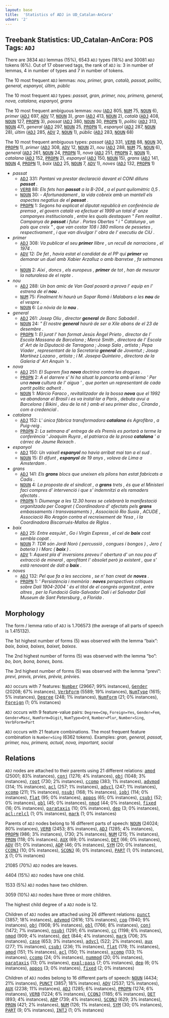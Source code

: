 ```yaml
---
layout: base
title:  'Statistics of ADJ in UD_Catalan-AnCora'
udver: '2'
---
```


## Treebank Statistics: UD_Catalan-AnCora: POS Tags: `ADJ`

There are 3834 `ADJ` lemmas (15%), 6543 `ADJ` types (18%) and 30081 `ADJ` tokens (6%).
Out of 17 observed tags, the rank of `ADJ` is: 3 in number of lemmas, 4 in number of types and 7 in number of tokens.

The 10 most frequent `ADJ` lemmas: <em>nou, primer, gran, català, passat, polític, general, espanyol, últim, públic</em>

The 10 most frequent `ADJ` types:  <em>passat, gran, primer, nou, primera, general, nova, catalana, espanyol, grans</em>

The 10 most frequent ambiguous lemmas: <em>nou</em> (<tt><a href="ca_ancora-pos-ADJ.html">ADJ</a></tt> 805, <tt><a href="ca_ancora-pos-NUM.html">NUM</a></tt> 75, <tt><a href="ca_ancora-pos-NOUN.html">NOUN</a></tt> 6), <em>primer</em> (<tt><a href="ca_ancora-pos-ADJ.html">ADJ</a></tt> 697, <tt><a href="ca_ancora-pos-ADV.html">ADV</a></tt> 17, <tt><a href="ca_ancora-pos-NOUN.html">NOUN</a></tt> 3), <em>gran</em> (<tt><a href="ca_ancora-pos-ADJ.html">ADJ</a></tt> 413, <tt><a href="ca_ancora-pos-NOUN.html">NOUN</a></tt> 2), <em>català</em> (<tt><a href="ca_ancora-pos-ADJ.html">ADJ</a></tt> 408, <tt><a href="ca_ancora-pos-NOUN.html">NOUN</a></tt> 127, <tt><a href="ca_ancora-pos-PROPN.html">PROPN</a></tt> 3), <em>passat</em> (<tt><a href="ca_ancora-pos-ADJ.html">ADJ</a></tt> 380, <tt><a href="ca_ancora-pos-NOUN.html">NOUN</a></tt> 30, <tt><a href="ca_ancora-pos-PROPN.html">PROPN</a></tt> 1), <em>polític</em> (<tt><a href="ca_ancora-pos-ADJ.html">ADJ</a></tt> 313, <tt><a href="ca_ancora-pos-NOUN.html">NOUN</a></tt> 47), <em>general</em> (<tt><a href="ca_ancora-pos-ADJ.html">ADJ</a></tt> 297, <tt><a href="ca_ancora-pos-NOUN.html">NOUN</a></tt> 25, <tt><a href="ca_ancora-pos-PROPN.html">PROPN</a></tt> 1), <em>espanyol</em> (<tt><a href="ca_ancora-pos-ADJ.html">ADJ</a></tt> 287, <tt><a href="ca_ancora-pos-NOUN.html">NOUN</a></tt> 28), <em>últim</em> (<tt><a href="ca_ancora-pos-ADJ.html">ADJ</a></tt> 285, <tt><a href="ca_ancora-pos-ADV.html">ADV</a></tt> 2, <tt><a href="ca_ancora-pos-NOUN.html">NOUN</a></tt> 1), <em>públic</em> (<tt><a href="ca_ancora-pos-ADJ.html">ADJ</a></tt> 283, <tt><a href="ca_ancora-pos-NOUN.html">NOUN</a></tt> 68)

The 10 most frequent ambiguous types:  <em>passat</em> (<tt><a href="ca_ancora-pos-ADJ.html">ADJ</a></tt> 331, <tt><a href="ca_ancora-pos-VERB.html">VERB</a></tt> 88, <tt><a href="ca_ancora-pos-NOUN.html">NOUN</a></tt> 30, <tt><a href="ca_ancora-pos-PROPN.html">PROPN</a></tt> 1), <em>primer</em> (<tt><a href="ca_ancora-pos-ADJ.html">ADJ</a></tt> 308, <tt><a href="ca_ancora-pos-ADV.html">ADV</a></tt> 12, <tt><a href="ca_ancora-pos-NOUN.html">NOUN</a></tt> 2), <em>nou</em> (<tt><a href="ca_ancora-pos-ADJ.html">ADJ</a></tt> 288, <tt><a href="ca_ancora-pos-NUM.html">NUM</a></tt> 75, <tt><a href="ca_ancora-pos-NOUN.html">NOUN</a></tt> 6), <em>general</em> (<tt><a href="ca_ancora-pos-ADJ.html">ADJ</a></tt> 261, <tt><a href="ca_ancora-pos-NOUN.html">NOUN</a></tt> 24, <tt><a href="ca_ancora-pos-PROPN.html">PROPN</a></tt> 1), <em>nova</em> (<tt><a href="ca_ancora-pos-ADJ.html">ADJ</a></tt> 251, <tt><a href="ca_ancora-pos-PROPN.html">PROPN</a></tt> 2, <tt><a href="ca_ancora-pos-NOUN.html">NOUN</a></tt> 1), <em>catalana</em> (<tt><a href="ca_ancora-pos-ADJ.html">ADJ</a></tt> 152, <tt><a href="ca_ancora-pos-PROPN.html">PROPN</a></tt> 2), <em>espanyol</em> (<tt><a href="ca_ancora-pos-ADJ.html">ADJ</a></tt> 150, <tt><a href="ca_ancora-pos-NOUN.html">NOUN</a></tt> 15), <em>grans</em> (<tt><a href="ca_ancora-pos-ADJ.html">ADJ</a></tt> 141, <tt><a href="ca_ancora-pos-NOUN.html">NOUN</a></tt> 4, <tt><a href="ca_ancora-pos-PROPN.html">PROPN</a></tt> 1), <em>baix</em> (<tt><a href="ca_ancora-pos-ADJ.html">ADJ</a></tt> 25, <tt><a href="ca_ancora-pos-NOUN.html">NOUN</a></tt> 7, <tt><a href="ca_ancora-pos-ADV.html">ADV</a></tt> 1), <em>noves</em> (<tt><a href="ca_ancora-pos-ADJ.html">ADJ</a></tt> 132, <tt><a href="ca_ancora-pos-PROPN.html">PROPN</a></tt> 1)


* <em>passat</em>
  * <tt><a href="ca_ancora-pos-ADJ.html">ADJ</a></tt> 331: <em>Pantani va prestar declaració davant el CONI dilluns <b>passat</b> .</em>
  * <tt><a href="ca_ancora-pos-VERB.html">VERB</a></tt> 88: <em>Els fets han <b>passat</b> a la B-204 , a el punt quilomètric 0,5 .</em>
  * <tt><a href="ca_ancora-pos-NOUN.html">NOUN</a></tt> 30: <em>- Afortunadament , la vida cobreix amb un mantell els aspectes negatius de el <b>passat</b> .</em>
  * <tt><a href="ca_ancora-pos-PROPN.html">PROPN</a></tt> 1: <em>Segons ha explicat el diputat republicà en conferència de premsa , el govern català va efectuar el 1999 un total d' onze campanyes institucionals , entre les quals destaquen " Fem realitat . Campanya de <b>passat</b> i futur . Portes Obertes " i " Catalunya , un país que creix " , que van costar 108 i 380 milions de pessetes , respectivament , i que van divulgar l' obra de l' executiu de CiU .</em>
* <em>primer</em>
  * <tt><a href="ca_ancora-pos-ADJ.html">ADJ</a></tt> 308: <em>Va publicar el seu <b>primer</b> llibre , un recull de narracions , el 1974 .</em>
  * <tt><a href="ca_ancora-pos-ADV.html">ADV</a></tt> 12: <em>De fet , havia estat el candidat de el PP qui <b>primer</b> va demanar un duel amb Xabier Arzalluz o amb Ibarretxe , fa setmanes .</em>
  * <tt><a href="ca_ancora-pos-NOUN.html">NOUN</a></tt> 2: <em>Així , doncs , els europeus , <b>primer</b> de tot , han de mesurar la naturalesa de el repte .</em>
* <em>nou</em>
  * <tt><a href="ca_ancora-pos-ADJ.html">ADJ</a></tt> 288: <em>Un bon amic de Van Gaal posarà a prova l' equip en l' estrena de el <b>nou</b> .</em>
  * <tt><a href="ca_ancora-pos-NUM.html">NUM</a></tt> 75: <em>Finalment hi haurà un Sopar Romà i Malabars a les <b>nou</b> de el vespre .</em>
  * <tt><a href="ca_ancora-pos-NOUN.html">NOUN</a></tt> 6: <em>La nòvia de la <b>nou</b> .</em>
* <em>general</em>
  * <tt><a href="ca_ancora-pos-ADJ.html">ADJ</a></tt> 261: <em>Josep Oliu , director <b>general</b> de Banc Sabadell .</em>
  * <tt><a href="ca_ancora-pos-NOUN.html">NOUN</a></tt> 24: <em>" El nostre <b>general</b> haurà de ser a Xile abans de el 23 de desembre .</em>
  * <tt><a href="ca_ancora-pos-PROPN.html">PROPN</a></tt> 1: <em>El jurat l' han format Jesús Àngel Prieto , director de l' Escola Massana de Barcelona ; Mercè Smith , directora de l' Escola d' Art de la Diputació de Tarragona ; Josep Sala , artista ; Pepa Viader , representant de la Secretaria <b>general</b> de Joventut ; Josep Martínez Lozano , artista ; i M. Josepa Quinteiro , directora de la Galeria d' Art Anquin 's .</em>
* <em>nova</em>
  * <tt><a href="ca_ancora-pos-ADJ.html">ADJ</a></tt> 251: <em>El Suprem fixa <b>nova</b> doctrina contra les drogues .</em>
  * <tt><a href="ca_ancora-pos-PROPN.html">PROPN</a></tt> 2: <em>A el darrere s' hi ha situat la pancarta amb el lema ' Per una <b>nova</b> cultura de l' aigua ' , que porten un representant de cada partit polític adherit .</em>
  * <tt><a href="ca_ancora-pos-NOUN.html">NOUN</a></tt> 1: <em>Márcio Faraco , revitalitzador de la bossa <b>nova</b> que el 1992 va abandonar el Brasil i es va instal·lar a París , debuta avui a Barcelona ( Bikini , deu de la nit ) amb el seu primer disc , Ciranda , com a credencial .</em>
* <em>catalana</em>
  * <tt><a href="ca_ancora-pos-ADJ.html">ADJ</a></tt> 152: <em>L' única fàbrica transformadora <b>catalana</b> és Agrofibra , a Puig-reig .</em>
  * <tt><a href="ca_ancora-pos-PROPN.html">PROPN</a></tt> 2: <em>La setmana d' entrega de els Premis es portarà a terme la conferència ' Joaquim Ruyra , el patriarca de la prosa <b>catalana</b> ' a càrrec de Jaume Reixach .</em>
* <em>espanyol</em>
  * <tt><a href="ca_ancora-pos-ADJ.html">ADJ</a></tt> 150: <em>Un vaixell <b>espanyol</b> no havia arribat mai tan a el sud .</em>
  * <tt><a href="ca_ancora-pos-NOUN.html">NOUN</a></tt> 15: <em>El difunt , <b>espanyol</b> de 19 anys , volava de Lima a Amsterdam .</em>
* <em>grans</em>
  * <tt><a href="ca_ancora-pos-ADJ.html">ADJ</a></tt> 141: <em>Els <b>grans</b> blocs que uneixen els pilons han estat fabricats a Cadis .</em>
  * <tt><a href="ca_ancora-pos-NOUN.html">NOUN</a></tt> 4: <em>La proposta de el sindicat , a <b>grans</b> trets , és que el Ministeri faci compres d' intervenció i que s' indemnitzi a els ramaders afectats .</em>
  * <tt><a href="ca_ancora-pos-PROPN.html">PROPN</a></tt> 1: <em>Diumenge a les 12.30 hores se celebrarà la manifestació organitzada per Coagret ( Coordinadora d' afectats pels <b>grans</b> embassaments i transvasaments ) , Associació Rio Susía , ACUDE , Associació Rio Aragón contra el recreixement de Yesa , i la Coordinadora Biscarrués-Mallos de Riglos .</em>
* <em>baix</em>
  * <tt><a href="ca_ancora-pos-ADJ.html">ADJ</a></tt> 25: <em>Entre easyJet , Go i Virgin Express , el cel de <b>baix</b> cost sembla copat .</em>
  * <tt><a href="ca_ancora-pos-NOUN.html">NOUN</a></tt> 7: <em>TDR són Jordi Noró ( percussió , congues i bongos ) , Jero ( bateria ) i Marc ( <b>baix</b> ) .</em>
  * <tt><a href="ca_ancora-pos-ADV.html">ADV</a></tt> 1: <em>Aquest pla d' inversions preveu l' obertura d' un nou pou d' extracció de mineral , aprofitant l' obsolet però ja existent , que s' està renovant de dalt a <b>baix</b> .</em>
* <em>noves</em>
  * <tt><a href="ca_ancora-pos-ADJ.html">ADJ</a></tt> 132: <em>Pel que fa a les seccions , se n' han creat de <b>noves</b> .</em>
  * <tt><a href="ca_ancora-pos-PROPN.html">PROPN</a></tt> 1: <em>' Persistència i memòria : <b>noves</b> perspectives crítiques sobre Dalí 1904-2004 ' és el títol de el congrés organitzat , entre altres , per la Fundació Gala-Salvador Dalí i el Salvador Dalí Museum de Sant Petersburg , a Florida .</em>

## Morphology

The form / lemma ratio of `ADJ` is 1.706573 (the average of all parts of speech is 1.415132).

The 1st highest number of forms (5) was observed with the lemma “baix”: <em>baix, baixa, baixes, baixet, baixos</em>.

The 2nd highest number of forms (5) was observed with the lemma “bo”: <em>bo, bon, bona, bones, bons</em>.

The 3rd highest number of forms (5) was observed with the lemma “previ”: <em>previ, previs, prvies, prèvia, prèvies</em>.

`ADJ` occurs with 7 features: <tt><a href="ca_ancora-feat-Number.html">Number</a></tt> (29667; 99% instances), <tt><a href="ca_ancora-feat-Gender.html">Gender</a></tt> (20208; 67% instances), <tt><a href="ca_ancora-feat-VerbForm.html">VerbForm</a></tt> (5589; 19% instances), <tt><a href="ca_ancora-feat-NumType.html">NumType</a></tt> (1615; 5% instances), <tt><a href="ca_ancora-feat-Degree.html">Degree</a></tt> (248; 1% instances), <tt><a href="ca_ancora-feat-NumForm.html">NumForm</a></tt> (21; 0% instances), <tt><a href="ca_ancora-feat-Foreign.html">Foreign</a></tt> (1; 0% instances)

`ADJ` occurs with 9 feature-value pairs: `Degree=Cmp`, `Foreign=Yes`, `Gender=Fem`, `Gender=Masc`, `NumForm=Digit`, `NumType=Ord`, `Number=Plur`, `Number=Sing`, `VerbForm=Part`

`ADJ` occurs with 21 feature combinations.
The most frequent feature combination is `Number=Sing` (6362 tokens).
Examples: <em>gran, general, passat, primer, nou, primera, actual, nova, important, social</em>


## Relations

`ADJ` nodes are attached to their parents using 21 different relations: <tt><a href="ca_ancora-dep-amod.html">amod</a></tt> (25001; 83% instances), <tt><a href="ca_ancora-dep-conj.html">conj</a></tt> (1276; 4% instances), <tt><a href="ca_ancora-dep-obj.html">obj</a></tt> (1048; 3% instances), <tt><a href="ca_ancora-dep-root.html">root</a></tt> (730; 2% instances), <tt><a href="ca_ancora-dep-ccomp.html">ccomp</a></tt> (383; 1% instances), <tt><a href="ca_ancora-dep-advmod.html">advmod</a></tt> (314; 1% instances), <tt><a href="ca_ancora-dep-acl.html">acl</a></tt> (257; 1% instances), <tt><a href="ca_ancora-dep-advcl.html">advcl</a></tt> (247; 1% instances), <tt><a href="ca_ancora-dep-xcomp.html">xcomp</a></tt> (211; 1% instances), <tt><a href="ca_ancora-dep-nsubj.html">nsubj</a></tt> (168; 1% instances), <tt><a href="ca_ancora-dep-iobj.html">iobj</a></tt> (114; 0% instances), <tt><a href="ca_ancora-dep-flat.html">flat</a></tt> (95; 0% instances), <tt><a href="ca_ancora-dep-appos.html">appos</a></tt> (65; 0% instances), <tt><a href="ca_ancora-dep-csubj.html">csubj</a></tt> (52; 0% instances), <tt><a href="ca_ancora-dep-obl.html">obl</a></tt> (45; 0% instances), <tt><a href="ca_ancora-dep-nmod.html">nmod</a></tt> (44; 0% instances), <tt><a href="ca_ancora-dep-fixed.html">fixed</a></tt> (16; 0% instances), <tt><a href="ca_ancora-dep-parataxis.html">parataxis</a></tt> (10; 0% instances), <tt><a href="ca_ancora-dep-dep.html">dep</a></tt> (3; 0% instances), <tt><a href="ca_ancora-dep-acl-relcl.html">acl:relcl</a></tt> (1; 0% instances), <tt><a href="ca_ancora-dep-mark.html">mark</a></tt> (1; 0% instances)

Parents of `ADJ` nodes belong to 16 different parts of speech: <tt><a href="ca_ancora-pos-NOUN.html">NOUN</a></tt> (24024; 80% instances), <tt><a href="ca_ancora-pos-VERB.html">VERB</a></tt> (2453; 8% instances), <tt><a href="ca_ancora-pos-ADJ.html">ADJ</a></tt> (1285; 4% instances), <tt><a href="ca_ancora-pos-PROPN.html">PROPN</a></tt> (986; 3% instances),  (730; 2% instances), <tt><a href="ca_ancora-pos-NUM.html">NUM</a></tt> (215; 1% instances), <tt><a href="ca_ancora-pos-PRON.html">PRON</a></tt> (118; 0% instances), <tt><a href="ca_ancora-pos-AUX.html">AUX</a></tt> (69; 0% instances), <tt><a href="ca_ancora-pos-DET.html">DET</a></tt> (66; 0% instances), <tt><a href="ca_ancora-pos-ADV.html">ADV</a></tt> (51; 0% instances), <tt><a href="ca_ancora-pos-ADP.html">ADP</a></tt> (46; 0% instances), <tt><a href="ca_ancora-pos-SYM.html">SYM</a></tt> (20; 0% instances), <tt><a href="ca_ancora-pos-CCONJ.html">CCONJ</a></tt> (10; 0% instances), <tt><a href="ca_ancora-pos-SCONJ.html">SCONJ</a></tt> (6; 0% instances), <tt><a href="ca_ancora-pos-PART.html">PART</a></tt> (1; 0% instances), <tt><a href="ca_ancora-pos-X.html">X</a></tt> (1; 0% instances)

21085 (70%) `ADJ` nodes are leaves.

4404 (15%) `ADJ` nodes have one child.

1533 (5%) `ADJ` nodes have two children.

3059 (10%) `ADJ` nodes have three or more children.

The highest child degree of a `ADJ` node is 12.

Children of `ADJ` nodes are attached using 26 different relations: <tt><a href="ca_ancora-dep-punct.html">punct</a></tt> (3857; 18% instances), <tt><a href="ca_ancora-dep-advmod.html">advmod</a></tt> (2616; 13% instances), <tt><a href="ca_ancora-dep-cop.html">cop</a></tt> (1940; 9% instances), <tt><a href="ca_ancora-dep-obj.html">obj</a></tt> (1908; 9% instances), <tt><a href="ca_ancora-dep-obl.html">obl</a></tt> (1766; 8% instances), <tt><a href="ca_ancora-dep-conj.html">conj</a></tt> (1472; 7% instances), <tt><a href="ca_ancora-dep-nsubj.html">nsubj</a></tt> (1291; 6% instances), <tt><a href="ca_ancora-dep-cc.html">cc</a></tt> (1198; 6% instances), <tt><a href="ca_ancora-dep-nmod.html">nmod</a></tt> (909; 4% instances), <tt><a href="ca_ancora-dep-det.html">det</a></tt> (844; 4% instances), <tt><a href="ca_ancora-dep-mark.html">mark</a></tt> (706; 3% instances), <tt><a href="ca_ancora-dep-case.html">case</a></tt> (653; 3% instances), <tt><a href="ca_ancora-dep-advcl.html">advcl</a></tt> (522; 2% instances), <tt><a href="ca_ancora-dep-aux.html">aux</a></tt> (277; 1% instances), <tt><a href="ca_ancora-dep-csubj.html">csubj</a></tt> (236; 1% instances), <tt><a href="ca_ancora-dep-flat.html">flat</a></tt> (178; 1% instances), <tt><a href="ca_ancora-dep-amod.html">amod</a></tt> (151; 1% instances), <tt><a href="ca_ancora-dep-acl.html">acl</a></tt> (150; 1% instances), <tt><a href="ca_ancora-dep-xcomp.html">xcomp</a></tt> (133; 1% instances), <tt><a href="ca_ancora-dep-ccomp.html">ccomp</a></tt> (24; 0% instances), <tt><a href="ca_ancora-dep-nummod.html">nummod</a></tt> (20; 0% instances), <tt><a href="ca_ancora-dep-parataxis.html">parataxis</a></tt> (13; 0% instances), <tt><a href="ca_ancora-dep-expl-pass.html">expl:pass</a></tt> (7; 0% instances), <tt><a href="ca_ancora-dep-dep.html">dep</a></tt> (6; 0% instances), <tt><a href="ca_ancora-dep-appos.html">appos</a></tt> (3; 0% instances), <tt><a href="ca_ancora-dep-fixed.html">fixed</a></tt> (2; 0% instances)

Children of `ADJ` nodes belong to 16 different parts of speech: <tt><a href="ca_ancora-pos-NOUN.html">NOUN</a></tt> (4434; 21% instances), <tt><a href="ca_ancora-pos-PUNCT.html">PUNCT</a></tt> (3857; 18% instances), <tt><a href="ca_ancora-pos-ADV.html">ADV</a></tt> (2537; 12% instances), <tt><a href="ca_ancora-pos-AUX.html">AUX</a></tt> (2238; 11% instances), <tt><a href="ca_ancora-pos-ADJ.html">ADJ</a></tt> (1285; 6% instances), <tt><a href="ca_ancora-pos-PROPN.html">PROPN</a></tt> (1274; 6% instances), <tt><a href="ca_ancora-pos-VERB.html">VERB</a></tt> (1224; 6% instances), <tt><a href="ca_ancora-pos-CCONJ.html">CCONJ</a></tt> (1185; 6% instances), <tt><a href="ca_ancora-pos-DET.html">DET</a></tt> (893; 4% instances), <tt><a href="ca_ancora-pos-ADP.html">ADP</a></tt> (739; 4% instances), <tt><a href="ca_ancora-pos-SCONJ.html">SCONJ</a></tt> (629; 3% instances), <tt><a href="ca_ancora-pos-PRON.html">PRON</a></tt> (421; 2% instances), <tt><a href="ca_ancora-pos-NUM.html">NUM</a></tt> (126; 1% instances), <tt><a href="ca_ancora-pos-SYM.html">SYM</a></tt> (30; 0% instances), <tt><a href="ca_ancora-pos-PART.html">PART</a></tt> (9; 0% instances), <tt><a href="ca_ancora-pos-INTJ.html">INTJ</a></tt> (1; 0% instances)


